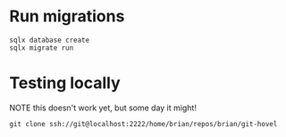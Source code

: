 
# Run migrations


    sqlx database create 
    sqlx migrate run


# Testing locally


NOTE this doesn't work yet, but some day it might!

    git clone ssh://git@localhost:2222/home/brian/repos/brian/git-hovel

